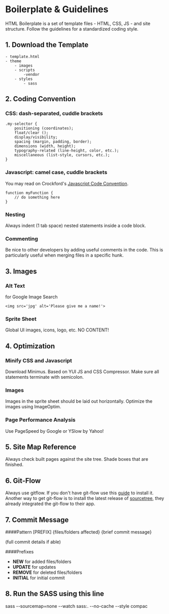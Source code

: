 # Boilerplate & Guidelines

HTML Boilerplate is a set of template files - HTML, CSS, JS - and site structure. Follow the guidelines for a standardized coding style.

## 1. Download the Template

	- template.html 
	- theme 
		- images 
		- scripts 
			-vendor
		- styles
			- sass

## 2. Coding Convention

### CSS: dash-separated, cuddle brackets

	.my-selector { 
	    positioning (coordinates); 
	    float/clear (); 
	    display/visibility; 
	    spacing (margin, padding, border); 
	    dimensions (width, height); 
	    typography-related (line-height, color, etc.); 
	    miscellaneous (list-style, cursors, etc.); 
	} 

### Javascript: camel case, cuddle brackets

You may read on Crockford's [Javascript Code Convention](http://javascript.crockford.com/code.html).

	function myFunction { 
	    // do something here 
	} 

### Nesting

Always indent (1 tab space) nested statements inside a code block.

### Commenting

Be nice to other developers by adding useful comments in the code. This is particularly useful when merging files in a specific hunk.

## 3. Images

### Alt Text
for Google Image Search 

	<img src='jpg' alt='Please give me a name!'>

### Sprite Sheet
Global UI images, icons, logo, etc. NO CONTENT! 

## 4. Optimization

### Minify CSS and Javascript

Download Minimus. Based on YUI JS and CSS Compressor. Make sure all statements terminate with semicolon.

### Images

Images in the sprite sheet should be laid out horizontally. Optimize the images using ImageOptim.

### Page Performance Analysis

Use PageSpeed by Google or YSlow by Yahoo!

## 5. Site Map Reference
Always check built pages against the site tree. Shade boxes that are finished.
## 6. Git-Flow   

Always use gitflow. If you don't have git-flow use this [guide](https://github.com/nvie/gitflow/wiki/Mac-OS-X) to install it.  
Another way to get git-flow is to install the latest release of [sourcetree](http://www.sourcetreeapp.com/), they already integrated the git-flow to their app.

## 7. Commit Message

####Pattern
[PREFIX] {files/folders affected} {brief commit message}

(full commit details if able)

####Prefixes

- **NEW** for added files/folders
- **UPDATE** for updates
- **REMOVE** for deleted files/folders
- **INITIAL** for initial commit

## 8. Run the SASS using this line
sass --sourcemap=none --watch sass:. --no-cache --style compac